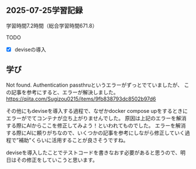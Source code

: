## 2025-07-25学習記録
学習時間7.2時間（総合学習時間671.8）

TODO
- [x] deviseの導入

## 学び
Not found. Authentication passthruというエラーがずっとでていましたが、
この記事を参考にすると、エラーが解決しました。
https://qiita.com/Sugizou0215/items/9fb838793dc8502b97d6

その他にもdeviseを導入する過程で、なぜかdocker compose upをするときにエラーがでてコンテナが立ち上がりませんでした。
原因は上記のエラーを解消する際にAIからここを修正してみよう！といわれてものでした。
エラーを解消する際にAIに頼りがちなので、いくつかの記事を参考にしながら修正していく過程で”補助”くらいに活用することが良さそうですね。

deviseを導入したことでテストコードを書きなおす必要があると思うので、明日はその修正をしていこうと思います。